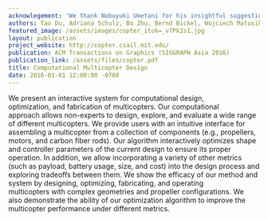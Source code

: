 ```yaml
---
acknowlegement: 'We thank Nobuyuki Umetani for his insightful suggestions in our discussions. We thank Alan Schultz and his colleagues at NRL for building the hexacopter and for the valuable discussions. We thank Randall Davis, Boris Katz, and Howard Shrobe at MIT for their advice. We are grateful to Nick Bandiera for preprocessing mechanical parts and providing 3D printing technical support; Charles Blouin from RCBenchmark for dynamometer hardware support; Brian Saavedra for the composition UI; Yingzhe Yuan for data acquisition and video recording in the experiments; Michael Foshey and David Kim for their comments on the draft of the paper. This work was partially supported by Air Force Research Laboratory’s sponsorship of Julia: A Fresh Approach to Technical Computing and Data Processing (Sponsor Award ID FA8750-15-2-0272, MIT Award ID 024831-00003), and NSF Expedition project (Sponsor Award ID CCF-1138967, MIT Award ID 020610-00002). The views expressed herein are not endorsed by the sponsors. This project has also received funding from the European Union’s Horizon 2020 research and innovation program under grant agreement No 645599.'
authors: Tao Du, Adriana Schulz, Bo Zhu, Bernd Bickel, Wojciech Matusik
featured_image: /assets/images/copter_itok=_v7Pk2s1.jpg
layout: publication
project_website: http://copter.csail.mit.edu/
publication: ACM Transactions on Graphics (SIGGRAPH Asia 2016)
publication_link: /assets/files/copter.pdf
title: Computational Multicopter Design
date: 2016-01-01 12:00:00 -0700
---
```


We present an interactive system for computational design, optimization, and fabrication of multicopters. Our computational approach allows non-experts to design, explore, and evaluate a wide range of different multicopters. We provide users with an intuitive interface for assembling a multicopter from a collection of components (e.g., propellers, motors, and carbon fiber rods). Our algorithm interactively optimizes shape and controller parameters of the current design to ensure its proper operation. In addition, we allow incorporating a variety of other metrics (such as payload, battery usage, size, and cost) into the design process and exploring tradeoffs between them. We show the efficacy of our method and system by designing, optimizing, fabricating, and operating multicopters with complex geometries and propeller configurations. We also demonstrate the ability of our optimization algorithm to improve the multicopter performance under different metrics.